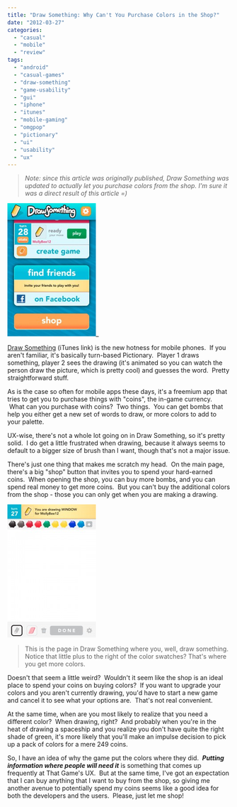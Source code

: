 ```yaml
---
title: "Draw Something: Why Can't You Purchase Colors in the Shop?"
date: "2012-03-27"
categories: 
  - "casual"
  - "mobile"
  - "review"
tags: 
  - "android"
  - "casual-games"
  - "draw-something"
  - "game-usability"
  - "gui"
  - "iphone"
  - "itunes"
  - "mobile-gaming"
  - "omgpop"
  - "pictionary"
  - "ui"
  - "usability"
  - "ux"
---
```

> _Note: since this article was originally published, Draw Something was updated to actually let you purchase colors from the shop. I'm sure it was a direct result of this article =)_

![](images/IMG_1769-200x300.jpg "draw_something-home")_

[Draw Something](http://itunes.apple.com/us/app/draw-something-by-omgpop/id488627858?mt=8) (iTunes link) is the new hotness for mobile phones.  If you aren't familiar, it's basically turn-based Pictionary.  Player 1 draws something, player 2 sees the drawing (it's animated so you can watch the person draw the picture, which is pretty cool) and guesses the word.  Pretty straightforward stuff.

As is the case so often for mobile apps these days, it's a freemium app that tries to get you to purchase things with "coins", the in-game currency.  What can you purchase with coins?  Two things.  You can get bombs that help you either get a new set of words to draw, or more colors to add to your palette.

UX-wise, there's not a whole lot going on in Draw Something, so it's pretty solid.  I do get a little frustrated when drawing, because it always seems to default to a bigger size of brush than I want, though that's not a major issue.

There's just one thing that makes me scratch my head.  On the main page, there's a big "shop" button that invites you to spend your hard-earned coins.  When opening the shop, you can buy more bombs, and you can spend real money to get more coins.  But you can't buy the additional colors from the shop - those you can only get when you are making a drawing.

[![](images/IMG_1767-200x300.jpg "draw_something-drawing")](images/IMG_1767.jpg)
> This is the page in Draw Something where you, well, draw something. Notice that little plus to the right of the color swatches? That's where you get more colors.

Doesn't that seem a little weird?  Wouldn't it seem like the shop is an ideal place to spend your coins on buying colors?  If you want to upgrade your colors and you aren't currently drawing, you'd have to start a new game and cancel it to see what your options are.  That's not real convenient.

At the same time, when are you most likely to realize that you need a different color?  When drawing, right?  And probably when you're in the heat of drawing a spaceship and you realize you don't have quite the right shade of green, it's more likely that you'll make an impulse decision to pick up a pack of colors for a mere 249 coins.

So, I have an idea of why the game put the colors where they did.  **_Putting information where people will need it_** is something that comes up frequently at That Game's UX.  But at the same time, I've got an expectation that I can buy anything that I want to buy from the shop, so giving me another avenue to potentially spend my coins seems like a good idea for both the developers and the users.  Please, just let me shop!
